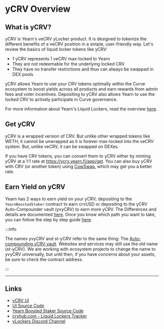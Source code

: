
# yCRV Overview

## What is yCRV?

yCRV is Yearn's veCRV yLocker product. It is designed to tokenize the different benefits of a veCRV position in a simple, user-friendly way. Let's review the basics of liquid locker tokens like yCRV:

- 1 yCRV represents 1 veCRV max-locked to Yearn
- They are not redeemable for the underlying locked CRV
- They have no transfer restrictions and thus can always be swapped in DEX pools

yCRV allows Yearn to use your CRV tokens optimally within the Curve ecosystem to boost yields across all products and earn rewards from admin fees and voter incentives. Depositing to yCRV also allows Yearn to use the locked CRV to actively participate in Curve governance.

For more information about Yearn's Liquid Lockers, read the overview [here](../overview.md).

## Get yCRV

yCRV is a wrapped version of CRV. But unlike other wrapped tokens like WETH, it cannot be unwrapped as it is forever max-locked into the veCRV system. But, unlike veCRV, it can be swapped on DEXes.

If you have CRV tokens, you can convert them to yCRV either by minting yCRV at a 1:1 rate at https://ycrv.yearn.fi/app/get. You can also buy yCRV with CRV (or another token) using [CowSwap](https://swap.cow.fi/#/1/swap/CRV/YCRV), which may get you a better rate.

## Earn Yield on yCRV

Yearn has 2 ways to earn yield on your yCRV; depositing to the `YearnBoostedStaker` contract to earn crvUSD or depositing to the yCRV Auto-Compounder vault (yvyCRV) to earn more yCRV. The Differences and details are documented [here](/getting-started/products/ylockers/overview). Once you know which path you want to take, you can follow the step by step guide [here](/getting-started/products/ylockers/ycrv/ycrv-guide).

:::info

The names yvyCRV and st-yCRV refer to the same thing: The [Auto-compounding yCRV vault](https://etherscan.io/address/0x27B5739e22ad9033bcBf192059122d163b60349D#code). Websites and services may still use the old name (st-yCRV). We are working with ecosystem projects to change the name to yvyCRV universally, but until then, if you have concerns about your assets, be sure to check the contract address.

:::

___

## Links

- [yCRV UI](https://ycrv.yearn.fi)
- [UI Source Code](https://github.com/MarcoWorms/ylockers-ui-ycrv)
- [Yearn Boosted Staker Source Code](https://github.com/yearn/yearn-boosted-staker)
- [crvhub.com - Liquid Lockers Tracker](https://crvhub.com/wrappers)
- [yLockers Discord Channel](https://discord.com/channels/734804446353031319/1186417376275730552)
